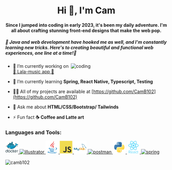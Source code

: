 <h1 align="center">Hi 👋, I'm Cam</h1>
<h4 align="center">Since I jumped into coding in early 2023, it's been my daily adventure. I'm all about crafting stunning front-end designs that make the web pop.</h4> 
<h5>🚀 Java and web development have hooked me as well, and I'm constantly learning new tricks. Here's to creating beautiful and functional web experiences, one line at a time!🚀</h5>
<img align="right" alt="coding" width="300" src="https://media2.giphy.com/media/VzGQrj8sLH4GLcSiG1/giphy.gif?cid=ecf05e47ufvw38td0gdns5y532oxwjxgdek693ip5ikhw74o&ep=v1_gifs_related&rid=giphy.gif&ct=g">

- 🔭 I’m currently working on [🎵 Lala-music app 🎵](https://github.com/CamB102/Lala-music-app)

- 🌱 I’m currently learning **Spring, React Native, Typescript, Testing**

- 👨‍💻 All of my projects are available at [https://github.com/CamB102](https://github.com/CamB102)

- 💬 Ask me about **HTML/CSS/Bootstrap/ Tailwinds**

- ⚡ Fun fact **☕ Coffee and Latte art**


<h3 align="left">Languages and Tools:</h3>
<p align="left"> <a href="https://www.docker.com/" target="_blank" rel="noreferrer"> <img src="https://raw.githubusercontent.com/devicons/devicon/master/icons/docker/docker-original-wordmark.svg" alt="docker" width="40" height="40"/> </a> <a href="https://www.adobe.com/in/products/illustrator.html" target="_blank" rel="noreferrer"> <img src="https://www.vectorlogo.zone/logos/adobe_illustrator/adobe_illustrator-icon.svg" alt="illustrator" width="40" height="40"/> </a> <a href="https://www.java.com" target="_blank" rel="noreferrer"> <img src="https://raw.githubusercontent.com/devicons/devicon/master/icons/java/java-original.svg" alt="java" width="40" height="40"/> </a> <a href="https://developer.mozilla.org/en-US/docs/Web/JavaScript" target="_blank" rel="noreferrer"> <img src="https://raw.githubusercontent.com/devicons/devicon/master/icons/javascript/javascript-original.svg" alt="javascript" width="40" height="40"/> </a> <a href="https://www.mysql.com/" target="_blank" rel="noreferrer"> <img src="https://raw.githubusercontent.com/devicons/devicon/master/icons/mysql/mysql-original-wordmark.svg" alt="mysql" width="40" height="40"/> </a> <a href="https://postman.com" target="_blank" rel="noreferrer"> <img src="https://www.vectorlogo.zone/logos/getpostman/getpostman-icon.svg" alt="postman" width="40" height="40"/> </a> <a href="https://www.python.org" target="_blank" rel="noreferrer"> <img src="https://raw.githubusercontent.com/devicons/devicon/master/icons/python/python-original.svg" alt="python" width="40" height="40"/> </a> <a href="https://reactjs.org/" target="_blank" rel="noreferrer"> <img src="https://raw.githubusercontent.com/devicons/devicon/master/icons/react/react-original-wordmark.svg" alt="react" width="40" height="40"/> </a> <a href="https://spring.io/" target="_blank" rel="noreferrer"> <img src="https://www.vectorlogo.zone/logos/springio/springio-icon.svg" alt="spring" width="40" height="40"/> </a> </p>

<p><img align="center" width="300" src="https://github-readme-streak-stats.herokuapp.com/?user=camb102&" alt="camb102" /></p>
